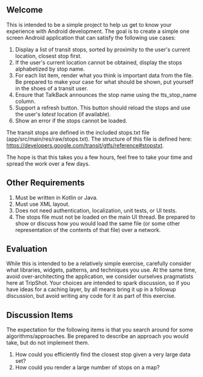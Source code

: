 ## Welcome

This is intended to be a simple project to help us get to know your experience with Android development. The goal is to create a simple one screen Android application that can satisfy the following use cases:

1. Display a list of transit stops, sorted by proximity to the user's current location, closest stop first.
2. If the user's current location cannot be obtained, display the stops alphabetized by stop name.
3. For each list item, render what you think is important data from the file. Be prepared to make your case for what should be shown, put yourself in the shoes of a transit user.
4. Ensure that TalkBack announces the stop name using the tts_stop_name column.
5. Support a refresh button. This button should reload the stops and use the user's _latest_ location (if available).
6. Show an error if the stops cannot be loaded.

The transit stops are defined in the included stops.txt file (app/src/main/res/raw/stops.txt). The structure of this file is defined here: https://developers.google.com/transit/gtfs/reference#stopstxt.

The hope is that this takes you a few hours, feel free to take your time and spread the work over a few days.

## Other Requirements

1. Must be written in Kotlin or Java.
2. Must use XML layout.
3. Does not need authentication, localization, unit tests, or UI tests.
4. The stops file must not be loaded on the main UI thread. Be prepared to show or discuss how you would load the same file (or some other representation of the contents of that file) over a network.

## Evaluation

While this is intended to be a relatively simple exercise, carefully consider what libraries, widgets, patterns, and techniques you use. At the same time, avoid over-architecting the application, we consider ourselves pragmatists here at TripShot. Your choices are intended to spark discussion, so if you have ideas for a caching layer, by all means bring it up in a followup discussion, but avoid writing any code for it as part of this exercise.

## Discussion Items

The expectation for the following items is that you search around for some algorithms/approaches. Be prepared to describe an approach you would take, but do not implement them.

1. How could you efficiently find the closest stop given a very large data set?
2. How could you render a large number of stops on a map?
